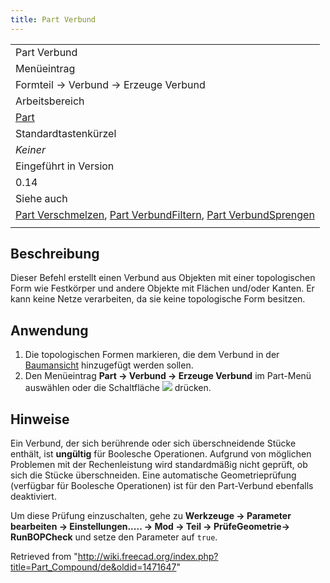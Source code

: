 ```yaml
---
title: Part Verbund
---
```


|                                                                                                                                                                                                        |
| ------------------------------------------------------------------------------------------------------------------------------------------------------------------------------------------------------ |
| Part Verbund                                                                                                                                                                                           |
| Menüeintrag                                                                                                                                                                                            |
| Formteil → Verbund → Erzeuge Verbund                                                                                                                                                                   |
| Arbeitsbereich                                                                                                                                                                                         |
| [Part](/Part_Workbench/de "Part Workbench/de")                                                                                                                                                         |
| Standardtastenkürzel                                                                                                                                                                                   |
| _Keiner_                                                                                                                                                                                               |
| Eingeführt in Version                                                                                                                                                                                  |
| 0.14                                                                                                                                                                                                   |
| Siehe auch                                                                                                                                                                                             |
| [Part Verschmelzen](/Part_Fuse/de "Part Fuse/de"), [Part VerbundFiltern](/Part_CompoundFilter/de "Part CompoundFilter/de"), [Part VerbundSprengen](/Part_ExplodeCompound/de "Part ExplodeCompound/de") |
|                                                                                                                                                                                                        |

## Beschreibung

Dieser Befehl erstellt einen Verbund aus Objekten mit einer topologischen Form wie Festkörper und andere Objekte mit Flächen und/oder Kanten. Er kann keine Netze verarbeiten, da sie keine topologische Form besitzen.

## Anwendung

1. Die topologischen Formen markieren, die dem Verbund in der [Baumansicht](/Tree_view/de "Tree view/de") hinzugefügt werden sollen.
2. Den Menüeintrag **Part → Verbund → Erzeuge Verbund** im Part-Menü auswählen oder die Schaltfläche ![](/images/Part_Compound.svg) drücken.

## Hinweise

Ein Verbund, der sich berührende oder sich überschneidende Stücke enthält, ist **ungültig** für Boolesche Operationen. Aufgrund von möglichen Problemen mit der Rechenleistung wird standardmäßig nicht geprüft, ob sich die Stücke überschneiden. Eine automatische Geometrieprüfung (verfügbar für Boolesche Operationen) ist für den Part-Verbund ebenfalls deaktiviert.

Um diese Prüfung einzuschalten, gehe zu **Werkzeuge → Parameter bearbeiten → Einstellungen..... → Mod → Teil → PrüfeGeometrie→ RunBOPCheck** und setze den Parameter auf `true`.

Retrieved from "<http://wiki.freecad.org/index.php?title=Part_Compound/de&oldid=1471647>"
